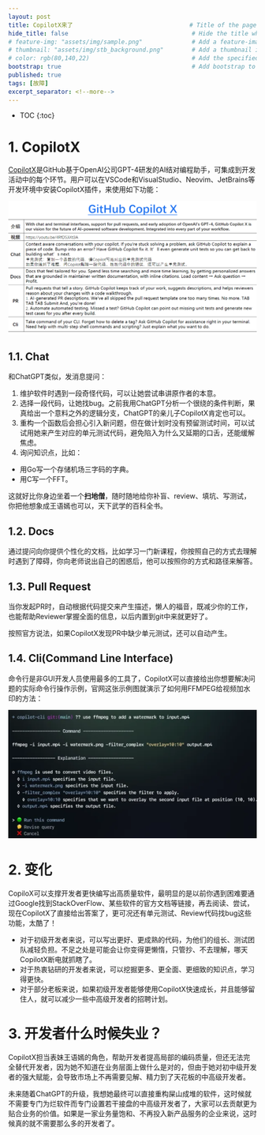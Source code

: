 ```yaml
---
layout: post
title: CopilotX来了                                 # Title of the page
hide_title: false                                   # Hide the title when displaying the post, but shown in lists of posts
# feature-img: "assets/img/sample.png"              # Add a feature-image to the post
# thumbnail: "assets/img/stb_background.png"        # Add a thumbnail image on blog view
# color: rgb(80,140,22)                             # Add the specified color as feature image, and change link colors in post
bootstrap: true                                     # Add bootstrap to the page
published: true
tags: [故障]
excerpt_separator: <!--more-->
---
```


<!--more-->
* TOC
{:toc}

# 1. CopilotX

[CopilotX](https://github.com/features/preview/copilot-x)是GitHub基于OpenAI公司GPT-4研发的AI结对编程助手，可集成到开发活动中的每个环节。用户可以在VSCode和VisualStudio、Neovim、JetBrains等开发环境中安装CopilotX插件，来使用如下功能：

![CopilotX](/assets/img/post/2023-03-26/copilotx.png)

## 1.1. Chat

和ChatGPT类似，发消息提问：

1. 维护软件时遇到一段奇怪代码，可以让她尝试串讲原作者的本意。
2. 选择一段代码，让她找bug。之前我用ChatGPT分析一个很绕的条件判断，果真给出一个意料之外的逻辑分支，ChatGPT的亲儿子CopilotX肯定也可以。
3. 重构一个函数后会担心引入新问题，但在做计划时没有预留测试时间，可以试试用她来产生对应的单元测试代码，避免陷入为什么又延期的口舌，还能缓解焦虑。
4. 询问知识点，比如：
  * 用Go写一个存储机场三字码的字典。
  * 用C写一个FFT。

这就好比你身边坐着一个**扫地僧**，随时随地给你补盲、review、填坑、写测试，你把他想象成王语嫣也可以，天下武学的百科全书。

## 1.2. Docs

通过提问向你提供个性化的文档，比如学习一门新课程，你按照自己的方式去理解时遇到了障碍，你向老师说出自己的困惑后，他可以按照你的方式和路径来解答。

## 1.3. Pull Request

当你发起PR时，自动根据代码提交来产生描述，懒人的福音，既减少你的工作，也能帮助Reviewer掌握全面的信息，以后内置到git中来就更好了。

按照官方说法，如果CopilotX发现PR中缺少单元测试，还可以自动产生。

## 1.4. Cli(Command Line Interface)

命令行是非GUI开发人员使用最多的工具了，CopilotX可以直接给出你想要解决问题的实际命令行操作示例，官网这张示例图就演示了如何用FFMPEG给视频加水印的方法：

![CopilotX Cli](/assets/img/post/2023-03-26/copilotx_cli.png)

# 2. 变化

CopiloX可以支撑开发者更快编写出高质量软件，最明显的是以前你遇到困难要通过Google找到StackOverFlow、某些软件的官方文档等链接，再去阅读、尝试，现在CopilotX了直接给出答案了，更可况还有单元测试、Review代码找bug这些功能，太酷了！

* 对于初级开发者来说，可以写出更好、更成熟的代码，为他们的组长、测试团队减轻负担。不足之处是可能会让你变得更懒惰，只管抄、不去理解，哪天CopilotX断电就抓瞎了。
* 对于热衷钻研的开发者来说，可以挖掘更多、更全面、更细致的知识点，学习得更快。
* 对于部分老板来说，如果初级开发者能够使用CopilotX快速成长，并且能够留住人，就可以减少一些中高级开发者的招聘计划。

# 3. 开发者什么时候失业？

CopilotX担当表妹王语嫣的角色，帮助开发者提高局部的编码质量，但还无法完全替代开发者，因为她不知道在业务层面上做什么是对的，但由于她对初中级开发者的强大赋能，会导致市场上不再需要见解、精力到了天花板的中高级开发者。

未来随着ChatGPT的升级，我想她最终可以直接重构屎山成堆的软件，这时候就不需要专门为烂软件而专门设置若干接盘的中高级开发者了，大家可以去贡献更为贴合业务的价值。如果是一家业务量饱和、不再投入新产品服务的企业来说，这时候真的就不需要那么多的开发者了。